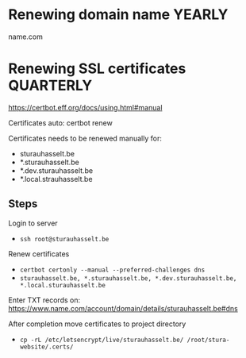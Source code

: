 # Renewing domain name YEARLY

name.com

# Renewing SSL certificates QUARTERLY


https://certbot.eff.org/docs/using.html#manual

Certificates auto: certbot renew

Certificates needs to be renewed manually for:

- sturauhasselt.be
- *.sturauhasselt.be
- *.dev.sturauhasselt.be
- *.local.strauhasselt.be

## Steps

Login to server
- `ssh root@sturauhasselt.be`

Renew certificates
- `certbot certonly --manual --preferred-challenges dns`
- `sturauhasselt.be, *.sturauhasselt.be, *.dev.sturauhasselt.be, *.local.sturauhasselt.be`

Enter TXT records on:
https://www.name.com/account/domain/details/sturauhasselt.be#dns

After completion move certificates to project directory
- `cp -rL /etc/letsencrypt/live/sturauhasselt.be/ /root/stura-website/.certs/`
